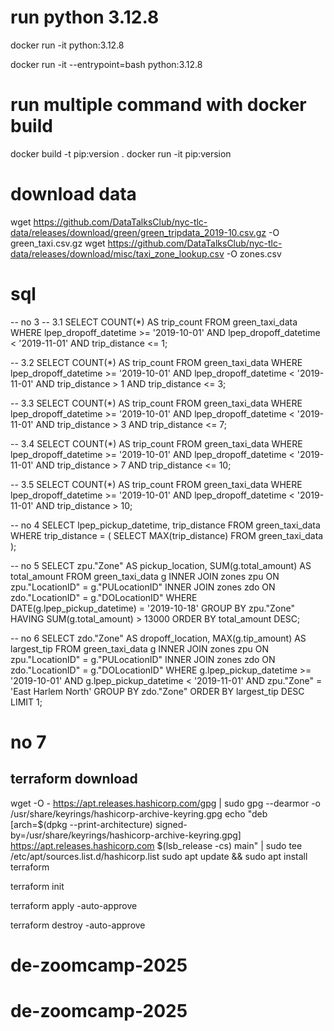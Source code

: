 # run python 3.12.8
docker run -it python:3.12.8

docker run -it --entrypoint=bash python:3.12.8

# run multiple command with docker build
docker build -t pip:version .
docker run -it pip:version

# download data
wget https://github.com/DataTalksClub/nyc-tlc-data/releases/download/green/green_tripdata_2019-10.csv.gz -O green_taxi.csv.gz
wget https://github.com/DataTalksClub/nyc-tlc-data/releases/download/misc/taxi_zone_lookup.csv -O zones.csv


# sql
-- no 3
-- 3.1
SELECT 
    COUNT(*) AS trip_count
FROM 
    green_taxi_data
WHERE 
    lpep_dropoff_datetime >= '2019-10-01' 
    AND lpep_dropoff_datetime < '2019-11-01'
    AND trip_distance <= 1;

-- 3.2
SELECT 
    COUNT(*) AS trip_count
FROM 
    green_taxi_data
WHERE 
    lpep_dropoff_datetime >= '2019-10-01' 
    AND lpep_dropoff_datetime < '2019-11-01'
    AND trip_distance > 1
	AND trip_distance <= 3;

-- 3.3
SELECT 
    COUNT(*) AS trip_count
FROM 
    green_taxi_data
WHERE 
    lpep_dropoff_datetime >= '2019-10-01' 
    AND lpep_dropoff_datetime < '2019-11-01'
    AND trip_distance > 3
	AND trip_distance <= 7;

-- 3.4
SELECT 
    COUNT(*) AS trip_count
FROM 
    green_taxi_data
WHERE 
    lpep_dropoff_datetime >= '2019-10-01' 
    AND lpep_dropoff_datetime < '2019-11-01'
    AND trip_distance > 7
	AND trip_distance <= 10;

-- 3.5
SELECT 
    COUNT(*) AS trip_count
FROM 
    green_taxi_data
WHERE 
    lpep_dropoff_datetime >= '2019-10-01' 
    AND lpep_dropoff_datetime < '2019-11-01'
    AND trip_distance > 10;


-- no 4
SELECT 
    lpep_pickup_datetime, 
    trip_distance
FROM 
    green_taxi_data
WHERE 
    trip_distance = (
		SELECT 
			MAX(trip_distance) 
		FROM 
			green_taxi_data
	);

-- no 5
SELECT 
	zpu."Zone" AS pickup_location,
	SUM(g.total_amount) AS total_amount
FROM 
	green_taxi_data g 
	INNER JOIN zones zpu 
	ON zpu."LocationID" = g."PULocationID"
	INNER JOIN zones zdo
	ON zdo."LocationID" = g."DOLocationID"
WHERE
	DATE(g.lpep_pickup_datetime) = '2019-10-18'
GROUP BY
	zpu."Zone"
HAVING
	SUM(g.total_amount) > 13000
ORDER BY
	total_amount DESC;


-- no 6
SELECT 
    zdo."Zone" AS dropoff_location,
    MAX(g.tip_amount) AS largest_tip
FROM 
    green_taxi_data g
INNER JOIN zones zpu 
    ON zpu."LocationID" = g."PULocationID"
INNER JOIN zones zdo
    ON zdo."LocationID" = g."DOLocationID"
WHERE 
    g.lpep_pickup_datetime >= '2019-10-01'
    AND g.lpep_pickup_datetime < '2019-11-01'
    AND zpu."Zone" = 'East Harlem North'
GROUP BY 
    zdo."Zone"
ORDER BY 
    largest_tip DESC
LIMIT 1;

# no 7
## terraform download
wget -O - https://apt.releases.hashicorp.com/gpg | sudo gpg --dearmor -o /usr/share/keyrings/hashicorp-archive-keyring.gpg
echo "deb [arch=$(dpkg --print-architecture) signed-by=/usr/share/keyrings/hashicorp-archive-keyring.gpg] https://apt.releases.hashicorp.com $(lsb_release -cs) main" | sudo tee /etc/apt/sources.list.d/hashicorp.list
sudo apt update && sudo apt install terraform

terraform init

terraform apply -auto-approve

terraform destroy -auto-approve

# de-zoomcamp-2025
# de-zoomcamp-2025
